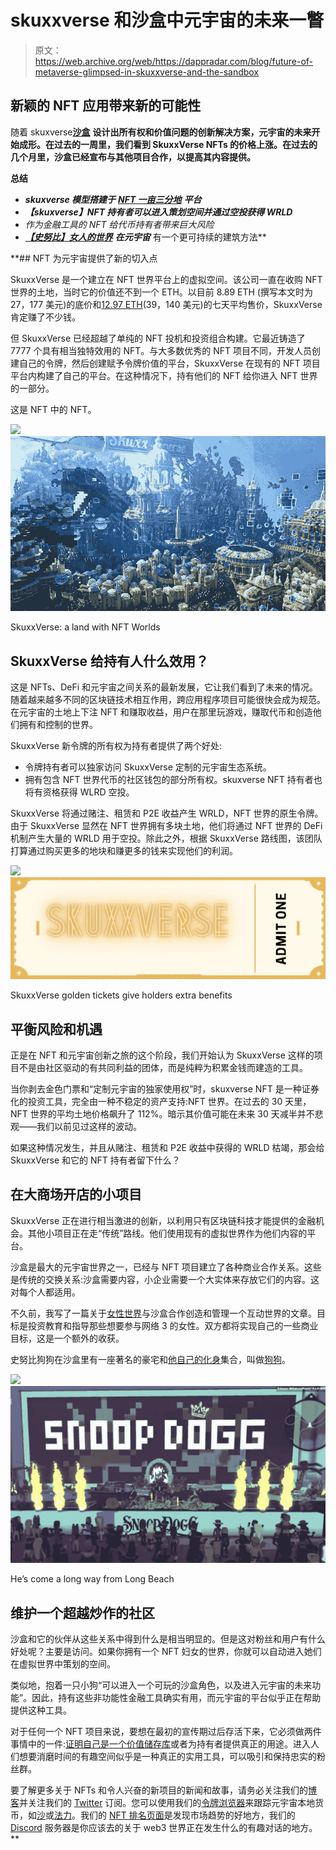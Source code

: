 # skuxxverse 和沙盒中元宇宙的未来一瞥

> 原文：<https://web.archive.org/web/https://dappradar.com/blog/future-of-metaverse-glimpsed-in-skuxxverse-and-the-sandbox>

## 新颖的 NFT 应用带来新的可能性

随着 skuxverse[**沙盒**](https://web.archive.org/web/20221006034438/https://dappradar.com/ethereum/games/the-sandbox) **设计出所有权和价值问题的创新解决方案，元宇宙的未来开始成形。在过去的一周里，我们看到 SkuxxVerse NFTs 的价格上涨。在过去的几个月里，沙盒已经宣布与其他项目合作，以提高其内容提供。**

**总结**

*   ***skuxverse 模型搭建于*** [***NFT 一亩三分地***](https://web.archive.org/web/20221006034438/https://dappradar.com/blog/tag/nft-worlds) ***平台***
*   ***【skuxverse】NFT 持有者可以进入策划空间并通过空投获得 WRLD***
*   *作为金融工具的 NFT 给代币持有者带来巨大风险*
*   *[***【史努比】***](https://web.archive.org/web/20221006034438/https://dappradar.com/blog/tag/snoop-dogg)*[***女人的世界***](https://web.archive.org/web/20221006034438/https://dappradar.com/ethereum/collectibles/world-of-women) ***在元宇宙*** 有一个更可持续的建筑方法**

 **## NFT 为元宇宙提供了新的切入点

SkuxxVerse 是一个建立在 NFT 世界平台上的虚拟空间。该公司一直在收购 NFT 世界的土地，当时它的价值还不到一个 ETH。以目前 8.89 ETH (撰写本文时为 27，177 美元)的底价和[12.97 ETH](https://web.archive.org/web/20221006034438/https://dappradar.com/nft/collections)(39，140 美元)的七天平均售价，SkuxxVerse 肯定赚了不少钱。

但 SkuxxVerse 已经超越了单纯的 NFT 投机和投资组合构建。它最近铸造了 7777 个具有相当独特效用的 NFT。与大多数优秀的 NFT 项目不同，开发人员创建自己的令牌，然后创建赋予令牌价值的平台，SkuxxVerse 在现有的 NFT 项目平台内构建了自己的平台。在这种情况下，持有他们的 NFT 给你进入 NFT 世界的一部分。

这是 NFT 中的 NFT。

![](img/6e9260e2cbbb04d96c9e5200a493c2f9.png)![](img/01920f2b2cdb0cfec259ed13f809f2aa.png)

SkuxxVerse: a land with NFT Worlds

## SkuxxVerse 给持有人什么效用？

这是 NFTs、DeFi 和元宇宙之间关系的最新发展，它让我们看到了未来的情况。随着越来越多不同的区块链技术相互作用，跨应用程序项目可能很快会成为规范。在元宇宙的土地上下注 NFT 和赚取收益，用户在那里玩游戏，赚取代币和创造他们拥有和控制的世界。

SkuxxVerse 新令牌的所有权为持有者提供了两个好处:

*   令牌持有者可以独家访问 SkuxxVerse 定制的元宇宙生态系统。
*   拥有包含 NFT 世界代币的社区钱包的部分所有权。skuxverse NFT 持有者也将有资格获得 WLRD 空投。

SkuxxVerse 将通过赌注、租赁和 P2E 收益产生 WRLD，NFT 世界的原生令牌。由于 SkuxxVerse 显然在 NFT 世界拥有多块土地，他们将通过 NFT 世界的 DeFi 机制产生大量的 WRLD 用于空投。除此之外，根据 SkuxxVerse 路线图，该团队打算通过购买更多的地块和赚更多的钱来实现他们的利润。

![](img/e2a1bcec81fcf73a1f4a8eb47342ff11.png)![](img/538c61c27943a7dec7bee158b7c6ea89.png)

SkuxxVerse golden tickets give holders extra benefits

## 平衡风险和机遇

正是在 NFT 和元宇宙创新之旅的这个阶段，我们开始认为 SkuxxVerse 这样的项目不是由社区驱动的有共同利益的团体，而是纯粹为积累金钱而建造的工具。

当你剥去金色门票和“定制元宇宙的独家使用权”时，skuxverse NFT 是一种证券化的投资工具，完全由一种不稳定的资产支持:NFT 世界。在过去的 30 天里，NFT 世界的平均土地价格飙升了 112%。暗示其价值可能在未来 30 天减半并不悲观——我们以前见过这样的波动。

如果这种情况发生，并且从赌注、租赁和 P2E 收益中获得的 WRLD 枯竭，那会给 SkuxxVerse 和它的 NFT 持有者留下什么？

## 在大商场开店的小项目

SkuxxVerse 正在进行相当激进的创新，以利用只有区块链科技才能提供的金融机会。其他小项目正在走“传统”路线。他们使用现有的虚拟世界作为他们内容的平台。

沙盒是最大的元宇宙世界之一，已经与 NFT 项目建立了各种商业合作关系。这些是传统的交换关系:沙盒需要内容，小企业需要一个大实体来存放它们的内容。这对每个人都适用。

不久前，我写了一篇关于[女性世界](https://web.archive.org/web/20221006034438/https://dappradar.com/ethereum/collectibles/world-of-women)与沙盒合作创造和管理一个互动世界的文章。目标是投资教育和指导那些想要参与网络 3 的女性。双方都将实现自己的一些商业目标，这是一个额外的收获。

史努比狗狗在沙盒里有一座著名的豪宅和[他自己的化身](https://web.archive.org/web/20221006034438/https://dappradar.com/blog/snoop-dogg-launching-nft-avatars-in-the-sandbox)集合，叫做[狗狗](https://web.archive.org/web/20221006034438/https://dappradar.com/ethereum/collectibles/the-doggies-snoop-dogg)。

![](img/2538ef2d8acd5cca20f333930034dc99.png)![](img/8f2e662298aeca823c0e70471c710d9f.png)

He’s come a long way from Long Beach

## 维护一个超越炒作的社区

沙盒和它的伙伴从这些关系中得到什么是相当明显的。但是这对粉丝和用户有什么好处呢？主要是访问。如果你拥有一个 NFT 妇女的世界，你就可以自动进入她们在虚拟世界中策划的空间。

类似地，抱着一只小狗“可以进入一个可玩的沙盒角色，以及进入元宇宙的未来功能”。因此，持有这些非功能性金融工具确实有用，而元宇宙的平台似乎正在帮助提供这种工具。

对于任何一个 NFT 项目来说，要想在最初的宣传期过后存活下来，它必须做两件事情中的一件:[证明自己是一个价值储存库](https://web.archive.org/web/20221006034438/https://dappradar.com/blog/million-dollar-sales-azuki-and-clonex-take-over-the-charts-top-10-nft-sales)或者为持有者提供真正的用途。进入人们想要消磨时间的有趣空间似乎是一种真正的实用工具，可以吸引和保持忠实的粉丝群。

要了解更多关于 NFTs 和令人兴奋的新项目的新闻和故事，请务必关注我们的[博客](https://web.archive.org/web/20221006034438/https://dappradar.com/blog/)并关注我们的 [Twitter](https://web.archive.org/web/20221006034438/https://twitter.com/DappRadar) 订阅。您可以使用我们的[令牌浏览器](https://web.archive.org/web/20221006034438/https://dappradar.com/hub/tokens/ethereum/all/1)来跟踪元宇宙本地货币，如[沙](https://web.archive.org/web/20221006034438/https://dappradar.com/hub/token/eth/SAND?from=0x3845badade8e6dff049820680d1f14bd3903a5d0)或[法力](https://web.archive.org/web/20221006034438/https://dappradar.com/hub/token/eth/MANA?from=0x0f5d2fb29fb7d3cfee444a200298f468908cc942)。我们的 [NFT 排名页面](https://web.archive.org/web/20221006034438/https://dappradar.com/nft)是发现市场趋势的好地方，我们的 [Discord](https://web.archive.org/web/20221006034438/https://discord.com/invite/4ybbssrHkm) 服务器是你应该去的关于 web3 世界正在发生什么的有趣对话的地方。**